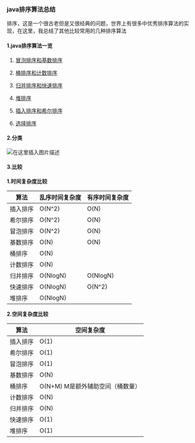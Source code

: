 ### java排序算法总结

排序，这是一个很古老但是又很经典的问题，世界上有很多中优秀排序算法的实现，在这里，我总结了其他比较常用的几种排序算法

#### 1.java排序算法一览

1. [冒泡排序和基数排序](https://blog.csdn.net/weixin_41922289/article/details/89379901)

2. [桶排序和计数排序](https://blog.csdn.net/weixin_41922289/article/details/89354587)
3. [归并排序和快速排序](https://blog.csdn.net/weixin_41922289/article/details/89334243)
4. [堆排序](https://blog.csdn.net/weixin_41922289/article/details/89285521)
5. [插入排序和希尔排序](https://blog.csdn.net/weixin_41922289/article/details/89151737)
6. [选择排序](https://blog.csdn.net/weixin_41922289/article/details/95874630)


#### 2.分类

![在这里插入图片描述](https://img-blog.csdnimg.cn/20190419122816369.png?x-oss-process=image/watermark,type_ZmFuZ3poZW5naGVpdGk,shadow_10,text_aHR0cHM6Ly9ibG9nLmNzZG4ubmV0L3dlaXhpbl80MTkyMjI4OQ==,size_16,color_FFFFFF,t_70)

#### 3.比较

**1.时间复杂度比较**

|算法| 乱序时间复杂度|有序时间复杂度|
|--|--|--|
| 插入排序 |  O(N^2)|O(N)|
|希尔排序|O(N^2)|O(N)
|冒泡排序|O(N^2)|O(N)
|基数排序|O(N)|O(N)
|桶排序|O(N)|
|计数排序|O(N)
|归并排序|O(NlogN)|O(NlogN)
|快速排序|O(NlogN)|O(N^2)
|堆排序|O(NlogN)




**2.空间复杂度比较**

|算法| 空间复杂度|
|--|--|
| 插入排序 |  O(1)
|希尔排序|O(1)
|冒泡排序|O(1)
|基数排序|O(N)
|桶排序|O(N+M)   M是额外辅助空间（桶数量）|
|计数排序|O(N)
|归并排序|O(N)
|快速排序|O(1)
|堆排序|O(1)
